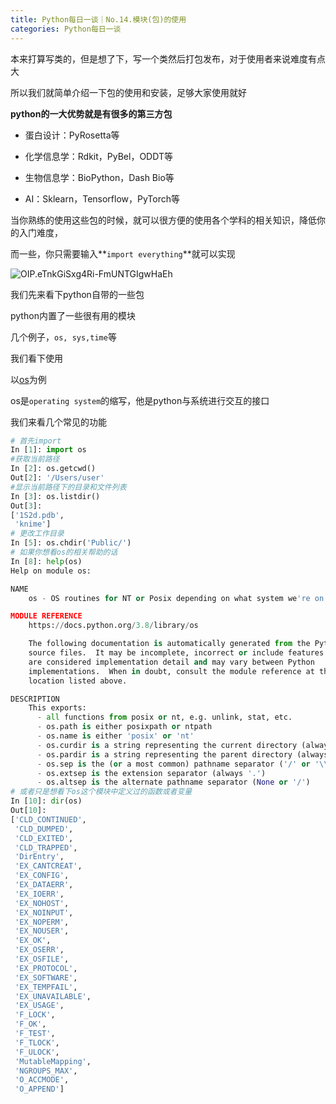 ```yaml
---
title: Python每日一谈｜No.14.模块(包)的使用
categories: Python每日一谈
---
```


本来打算写类的，但是想了下，写一个类然后打包发布，对于使用者来说难度有点大

所以我们就简单介绍一下包的使用和安装，足够大家使用就好

**python的一大优势就是有很多的第三方包**

+ 蛋白设计：PyRosetta等

+ 化学信息学：Rdkit，PyBel，ODDT等

+ 生物信息学：BioPython，Dash Bio等

+ AI：Sklearn，Tensorflow，PyTorch等

当你熟练的使用这些包的时候，就可以很方便的使用各个学科的相关知识，降低你的入门难度，

而一些，你只需要输入**`import everything`**就可以实现

![OIP.eTnkGiSxg4Ri-FmUNTGIgwHaEh](https://gitee.com/luskyqi/markdown-png/raw/master/uPic/OIP.eTnkGiSxg4Ri-FmUNTGIgwHaEh.jpeg)

我们先来看下python自带的一些包

python内置了一些很有用的模块

几个例子，`os, sys,time`等

我们看下使用

以[os](https://www.runoob.com/python/os-file-methods.html)为例

os是`operating system`的缩写，他是python与系统进行交互的接口

我们来看几个常见的功能

```python
# 首先import
In [1]: import os
#获取当前路径
In [2]: os.getcwd()
Out[2]: '/Users/user'
#显示当前路径下的目录和文件列表
In [3]: os.listdir()
Out[3]:
['1S2d.pdb',
 'knime']
# 更改工作目录
In [5]: os.chdir('Public/')
# 如果你想看os的相关帮助的话
In [8]: help(os)
Help on module os:

NAME
    os - OS routines for NT or Posix depending on what system we're on.

MODULE REFERENCE
    https://docs.python.org/3.8/library/os

    The following documentation is automatically generated from the Python
    source files.  It may be incomplete, incorrect or include features that
    are considered implementation detail and may vary between Python
    implementations.  When in doubt, consult the module reference at the
    location listed above.

DESCRIPTION
    This exports:
      - all functions from posix or nt, e.g. unlink, stat, etc.
      - os.path is either posixpath or ntpath
      - os.name is either 'posix' or 'nt'
      - os.curdir is a string representing the current directory (always '.')
      - os.pardir is a string representing the parent directory (always '..')
      - os.sep is the (or a most common) pathname separator ('/' or '\\')
      - os.extsep is the extension separator (always '.')
      - os.altsep is the alternate pathname separator (None or '/')
# 或者只是想看下os这个模块中定义过的函数或者变量
In [10]: dir(os)
Out[10]:
['CLD_CONTINUED',
 'CLD_DUMPED',
 'CLD_EXITED',
 'CLD_TRAPPED',
 'DirEntry',
 'EX_CANTCREAT',
 'EX_CONFIG',
 'EX_DATAERR',
 'EX_IOERR',
 'EX_NOHOST',
 'EX_NOINPUT',
 'EX_NOPERM',
 'EX_NOUSER',
 'EX_OK',
 'EX_OSERR',
 'EX_OSFILE',
 'EX_PROTOCOL',
 'EX_SOFTWARE',
 'EX_TEMPFAIL',
 'EX_UNAVAILABLE',
 'EX_USAGE',
 'F_LOCK',
 'F_OK',
 'F_TEST',
 'F_TLOCK',
 'F_ULOCK',
 'MutableMapping',
 'NGROUPS_MAX',
 'O_ACCMODE',
 'O_APPEND']
```








